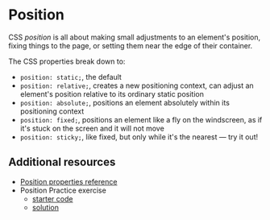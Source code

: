 # Position

CSS _position_ is all about making small adjustments to an element's position, fixing things to the page, or setting them near the edge of their container.

The CSS properties break down to:

- `position: static;`, the default
- `position: relative;`, creates a new positioning context, can adjust an element's position relative to its ordinary static position
- `position: absolute;`, positions an element absolutely within its positioning context
- `position: fixed;`, positions an element like a fly on the windscreen, as if it's stuck on the screen and it will not move
- `position: sticky;`, like fixed, but only while it's the nearest — try it out!

## Additional resources

- [Position properties reference](https://codepen.io/rjkerrison/pen/gOMvbGM?editors=0100)
- Position Practice exercise
  - [starter code](https://codepen.io/rjkerrison/pen/PozEMqZ?editors=0100)
  - [solution](https://codepen.io/rjkerrison/pen/QWEaeaO)
